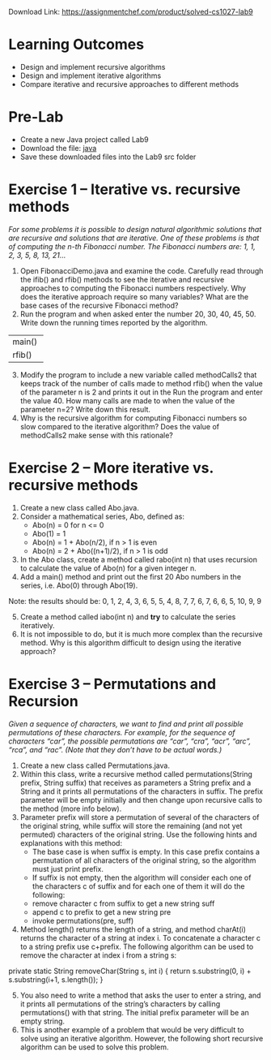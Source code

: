 Download Link: https://assignmentchef.com/product/solved-cs1027-lab9
<br>
<h1>Learning Outcomes</h1>

<ul>

 <li>Design and implement recursive algorithms</li>

 <li>Design and implement iterative algorithms</li>

 <li>Compare iterative and recursive approaches to different methods</li>

</ul>

<h1>Pre-Lab</h1>

<ul>

 <li>Create a new Java project called Lab9</li>

 <li>Download the file: <a href="https://www.csd.uwo.ca/courses/CS1027a/labs/lab09/FibonacciDemo.java">java</a></li>

 <li>Save these downloaded files into the Lab9 src folder</li>

</ul>




<h1>Exercise 1 – Iterative vs. recursive methods</h1>




<em>For some problems it is possible to design natural algorithmic solutions that are recursive and solutions that are iterative. One of these problems is that of computing the n-th Fibonacci number. The Fibonacci numbers are: 1, 1, 2, 3, 5, 8, 13, 21… </em>




<ol>

 <li>Open FibonacciDemo.java and examine the code. Carefully read through the ifib() and rfib() methods to see the iterative and recursive approaches to computing the Fibonacci numbers respectively. Why does the iterative approach require so many variables? What are the base cases of the recursive Fibonacci method?</li>

 <li>Run the program and when asked enter the number 20, 30, 40, 45, 50. Write down the running times reported by the algorithm.</li>

</ol>

<table width="53">

 <tbody>

  <tr>

   <td width="53">main()</td>

  </tr>

  <tr>

   <td width="53">rfib()</td>

  </tr>

 </tbody>

</table>

<ol start="3">

 <li>Modify the program to include a new variable called methodCalls2 that keeps track of the number of calls made to method rfib() when the value of the parameter n is 2 and prints it out in the Run the program and enter the value 40. How many calls are made to  when the value of the parameter n=2? Write down this result.</li>

 <li>Why is the recursive algorithm for computing Fibonacci numbers so slow compared to the iterative algorithm? Does the value of methodCalls2 make sense with this rationale?</li>

</ol>




<h1>Exercise 2 – More iterative vs. recursive methods</h1>




<ol>

 <li>Create a new class called Abo.java.</li>

 <li>Consider a mathematical series, Abo, defined as:

  <ul>

   <li>Abo(n) = 0 for n &lt;= 0</li>

   <li>Abo(1) = 1</li>

   <li>Abo(n) = 1 + Abo(n/2), if n &gt; 1 is even</li>

   <li>Abo(n) = 2 + Abo((n+1)/2), if n &gt; 1 is odd</li>

  </ul></li>

 <li>In the Abo class, create a method called rabo(int n) that uses recursion to calculate the value of Abo(n) for a given integer n.</li>

 <li>Add a main() method and print out the first 20 Abo numbers in the series, i.e. Abo(0) through Abo(19).</li>

</ol>

Note: the results should be: 0, 1, 2, 4, 3, 6, 5, 5, 4, 8, 7, 7, 6, 7, 6, 6, 5, 10, 9, 9

<ol start="5">

 <li>Create a method called iabo(int n) and <strong>try</strong> to calculate the series iteratively.</li>

 <li>It is not impossible to do, but it is much more complex than the recursive method. Why is this algorithm difficult to design using the iterative approach?</li>

</ol>




<h1>Exercise 3 – Permutations and Recursion</h1>




<em>Given a sequence of characters, we want to find and print all possible permutations of these characters. For example, for the sequence of characters “car”, the possible permutations are “car”, “cra”, “acr”, “arc”, “rca”, and “rac”. (Note that they don’t have to be actual words.) </em>




<ol>

 <li>Create a new class called Permutations.java.</li>

 <li>Within this class, write a recursive method called permutations(String prefix, String suffix) that receives as parameters a String prefix and a String and it prints all permutations of the characters in suffix. The prefix parameter will be empty initially and then change upon recursive calls to the method (more info below).</li>

 <li>Parameter prefix will store a permutation of several of the characters of the original string, while suffix will store the remaining (and not yet permuted) characters of the original string. Use the following hints and explanations with this method:

  <ul>

   <li>The base case is when suffix is empty. In this case prefix contains a permutation of all characters of the original string, so the algorithm must just print prefix.</li>

   <li>If suffix is not empty, then the algorithm will consider each one of the characters c of suffix and for each one of them it will do the following:</li>

   <li>remove character c from suffix to get a new string suff</li>

   <li>append c to prefix to get a new string pre</li>

   <li>invoke permutations(pre, suff)</li>

  </ul></li>

 <li>Method length() returns the length of a string, and method charAt(i) returns the character of a string at index i. To concatenate a character c to a string prefix use c+prefix. The following algorithm can be used to remove the character at index i from a string s:</li>

</ol>

private static String removeChar(String s, int i) {     return s.substring(0, i) + s.substring(i+1, s.length()); }

<ol start="5">

 <li>You also need to write a method that asks the user to enter a string, and it prints all permutations of the string’s characters by calling permutations() with that string. The initial prefix parameter will be an empty string.</li>

 <li>This is another example of a problem that would be very difficult to solve using an iterative algorithm. However, the following short recursive algorithm can be used to solve this problem.</li>

</ol>


